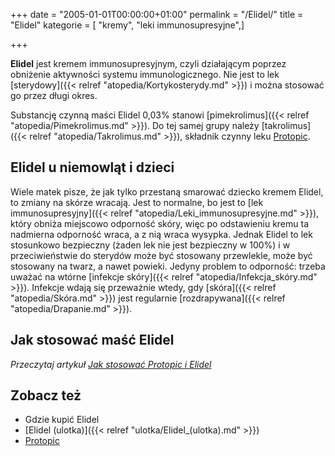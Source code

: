 +++
date = "2005-01-01T00:00:00+01:00"
permalink = "/Elidel/"
title = "Elidel"
kategorie = [ "kremy", "leki immunosupresyjne",]

+++

**Elidel** jest kremem immunosupresyjnym, czyli działającym poprzez obniżenie aktywności systemu immunologicznego. Nie jest to lek [sterydowy]({{< relref "atopedia/Kortykosterydy.md" >}}) i można stosować go przez długi okres.

Substancję czynną maści Elidel 0,03% stanowi [pimekrolimus]({{< relref "atopedia/Pimekrolimus.md" >}}). Do tej samej grupy należy [takrolimus]({{< relref "atopedia/Takrolimus.md" >}}), składnik czynny leku [Protopic](/atopedia/Protopic).

Elidel u niemowląt i dzieci
---------------------------

Wiele matek pisze, że jak tylko przestaną smarować dziecko kremem Elidel, to zmiany na skórze wracają. Jest to normalne, bo jest to [lek immunosupresyjny]({{< relref "atopedia/Leki_immunosupresyjne.md" >}}), który obniża miejscowo odporność skóry, więc po odstawieniu kremu ta nadmierna odporność wraca, a z nią wraca wysypka. Jednak Elidel to lek stosunkowo bezpieczny (żaden lek nie jest bezpieczny w 100%) i w przeciwieństwie do sterydów może być stosowany przewlekle, może być stosowany na twarz, a nawet powieki. Jedyny problem to odporność: trzeba uważać na wtórne [infekcje skóry]({{< relref "atopedia/Infekcja_skóry.md" >}}). Infekcje wdają się przeważnie wtedy, gdy [skóra]({{< relref "atopedia/Skóra.md" >}}) jest regularnie [rozdrapywana]({{< relref "atopedia/Drapanie.md" >}}).

Jak stosować maść Elidel
------------------------

*Przeczytaj artykuł [Jak stosować Protopic i Elidel](/atopedia/Jak_stosować_Protopic_i_Elidel)*

Zobacz też
----------

-   Gdzie kupić Elidel
-   [Elidel (ulotka)]({{< relref "ulotka/Elidel_(ulotka).md" >}})
-   [Protopic](/atopedia/Protopic)

